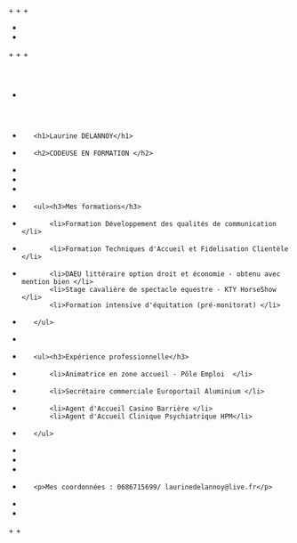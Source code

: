 
+<!doctype html>
+<html lang="fr">
+<head>
+    <meta charset="utf-8">
+    <title>Mon CV</title>
+</head>
+<body>
+
+    <header>
+        <h1>Laurine DELANNOY</h1>
+        <h2>CODEUSE EN FORMATION </h2>
+    </header>
+
+    <main>
+        <ul><h3>Mes formations</h3>
+            <li>Formation Développement des qualités de communication </li>
+            <li>Formation Techniques d'Accueil et Fidelisation Clientèle </li>
+            <li>DAEU littéraire option droit et économie - obtenu avec mention bien </li>
             <li>Stage cavalière de spectacle equestre - KTY HorseShow </li>
             <li>Formation intensive d'équitation (pré-monitorat) </li>
+        </ul>
+        
+        <ul><h3>Expérience professionnelle</h3>
+            <li>Animatrice en zone accueil - Pôle Emploi  </li>
+            <li>Secrétaire commerciale Europortail Aluminium </li>
+            <li>Agent d'Accueil Casino Barrière </li>
             <li>Agent d'Accueil Clinique Psychiatrique HPM</li>
+        </ul>
+    </main>
+    
+    <footer>
+        <p>Mes coordonnées : 0686715699/ laurinedelannoy@live.fr</p>
+    </footer>
+
+</body>
+</html> 